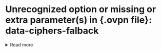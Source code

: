 <h1>
  Unrecognized option or missing or extra parameter(s) in {.ovpn file}: data-ciphers-falback
</h1>
<details>
  <summary>Read more</summary>
  <h2>Keywords</h2>
  <ul>
    <li>data-ciphers-fallback</li>
    <li>data-ciphers</li>
    <li><a href="https://community.openvpn.net/openvpn/wiki/CipherNegotiation">Cipher Negotiation</a></li>
  </ul>
  
  <h2>Affected Version(s)</h2>
  <ul>
    <li>2.4.7</li>
  </ul>

  <h2>Solution(s)</h2>
  <p>
    <a href="https://forums.openvpn.net/viewtopic.php?t=31516">Fix #1</a> - Comment out the 'data-ciphers-fallback' and 'data-ciphers' parameters.
  </p>
</details>
